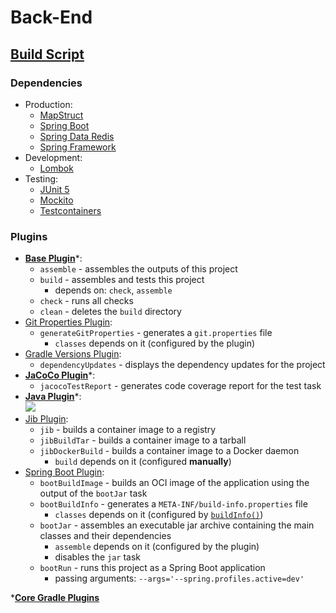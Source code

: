 # Back-End

## [Build Script](build.gradle.kts)

### Dependencies

* Production:
    * [MapStruct](https://mapstruct.org/documentation/dev/reference/html/)
    * [Spring Boot](https://docs.spring.io/spring-boot/docs/2.3.4.RELEASE/reference/html/)
    * [Spring Data Redis](https://docs.spring.io/spring-data/data-redis/docs/2.3.4.RELEASE/reference/html/)
    * [Spring Framework](https://docs.spring.io/spring-framework/docs/5.2.9.RELEASE/spring-framework-reference/)
* Development:
    * [Lombok](https://projectlombok.org/features/all)
* Testing:
    * [JUnit 5](https://junit.org/junit5/docs/5.6.2/user-guide/)
    * [Mockito](https://javadoc.io/doc/org.mockito/mockito-core/3.3.3/org/mockito/Mockito.html)
    * [Testcontainers](https://www.testcontainers.org/)

### Plugins

* [**Base Plugin**](https://docs.gradle.org/current/userguide/base_plugin.html)*:
    * `assemble` - assembles the outputs of this project
    * `build` - assembles and tests this project
        * depends on: `check`, `assemble`
    * `check` - runs all checks
    * `clean` - deletes the `build` directory
* [Git Properties Plugin](https://github.com/n0mer/gradle-git-properties/tree/v2.2.3):
    * `generateGitProperties` - generates a `git.properties` file
        * `classes` depends on it (configured by the plugin)
* [Gradle Versions Plugin](https://github.com/ben-manes/gradle-versions-plugin):
    * `dependencyUpdates` - displays the dependency updates for the project
* [**JaCoCo Plugin**](https://docs.gradle.org/current/userguide/jacoco_plugin.html)*:
    * `jacocoTestReport` - generates code coverage report for the test task
* [**Java Plugin**](https://docs.gradle.org/current/userguide/java_plugin.html)*:  
    ![](https://docs.gradle.org/current/userguide/img/javaPluginTasks.png)
* [Jib Plugin](https://github.com/GoogleContainerTools/jib/tree/v2.6.0-gradle/jib-gradle-plugin):
    * `jib` - builds a container image to a registry
    * `jibBuildTar` - builds a container image to a tarball
    * `jibDockerBuild` - builds a container image to a Docker daemon
        * `build` depends on it (configured **manually**)
* [Spring Boot Plugin](https://docs.spring.io/spring-boot/docs/2.3.4.RELEASE/gradle-plugin/reference/html/):
    * `bootBuildImage` - builds an OCI image of the application using the output of the `bootJar` task
    * `bootBuildInfo` - generates a `META-INF/build-info.properties` file
        * `classes` depends on it (configured by [`buildInfo()`](https://docs.spring.io/spring-boot/docs/2.3.4.RELEASE/gradle-plugin/reference/html/#integrating-with-actuator-build-info))
    * `bootJar` - assembles an executable jar archive containing the main classes and their dependencies
        * `assemble` depends on it (configured by the plugin)
        * disables the `jar` task
    * `bootRun` - runs this project as a Spring Boot application
        * passing arguments: `--args='--spring.profiles.active=dev'`

*[**Core Gradle Plugins**](https://docs.gradle.org/current/userguide/plugin_reference.html)
